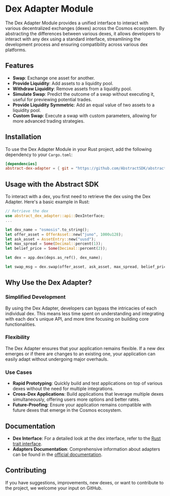 # Dex Adapter Module

The Dex Adapter Module provides a unified interface to interact with various decentralized exchanges (dexes) across the Cosmos ecosystem. By abstracting the differences between various dexes, it allows developers to interact with any dex using a standard interface, streamlining the development process and ensuring compatibility across various dex platforms.

## Features

- **Swap**: Exchange one asset for another.
- **Provide Liquidity**: Add assets to a liquidity pool.
- **Withdraw Liquidity**: Remove assets from a liquidity pool.
- **Simulate Swap**: Predict the outcome of a swap without executing it, useful for previewing potential trades.
- **Provide Liquidity Symmetric**: Add an equal value of two assets to a liquidity pool.
- **Custom Swap**: Execute a swap with custom parameters, allowing for more advanced trading strategies.

## Installation

To use the Dex Adapter Module in your Rust project, add the following dependency to your `Cargo.toml`:

```toml
[dependencies]
abstract-dex-adapter = { git = "https://github.com/AbstractSDK/abstract.git", tag="v0.18.0", default-features = false }
```

## Usage with the Abstract SDK

To interact with a dex, you first need to retrieve the dex using the Dex Adapter. Here's a basic example in Rust:

```rust
// Retrieve the dex
use abstract_dex_adapter::api::DexInterface;
...

let dex_name = "osmosis".to_string();
let offer_asset = OfferAsset::new("juno", 1000u128);
let ask_asset = AssetEntry::new("uusd");
let max_spread = Some(Decimal::percent(1));
let belief_price = Some(Decimal::percent(2));

let dex = app.dex(deps.as_ref(), dex_name);

let swap_msg = dex.swap(offer_asset, ask_asset, max_spread, belief_price);
```

## Why Use the Dex Adapter?

### Simplified Development
By using the Dex Adapter, developers can bypass the intricacies of each individual dex. This means less time spent on understanding and integrating with each dex's unique API, and more time focusing on building core functionalities.

### Flexibility
The Dex Adapter ensures that your application remains flexible. If a new dex emerges or if there are changes to an existing one, your application can easily adapt without undergoing major overhauls.

### Use Cases
- **Rapid Prototyping**: Quickly build and test applications on top of various dexes without the need for multiple integrations.
- **Cross-Dex Applications**: Build applications that leverage multiple dexes simultaneously, offering users more options and better rates.
- **Future-Proofing**: Ensure your application remains compatible with future dexes that emerge in the Cosmos ecosystem.

## Documentation

- **Dex Interface**: For a detailed look at the dex interface, refer to the [Rust trait interface](https://github.com/AbstractSDK/abstract/blob/bcf26f2f446478fd2825de5b187321dc9a626341/modules/contracts/adapters/dex/src/api.rs#L43).
- **Adapters Documentation**: Comprehensive information about adapters can be found in the [official documentation](https://docs.abstract.money/3_framework/7_module_types.html#adapters).

## Contributing

If you have suggestions, improvements, new dexes, or want to contribute to the project, we welcome your input on GitHub.
